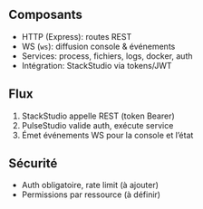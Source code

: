 ## Composants
- HTTP \(Express\): routes REST
- WS \(`ws`\): diffusion console \& événements
- Services: process, fichiers, logs, docker, auth
- Intégration: StackStudio via tokens/JWT

## Flux
1. StackStudio appelle REST \(token Bearer\)
2. PulseStudio valide auth, exécute service
3. Émet événements WS pour la console et l’état

## Sécurité
- Auth obligatoire, rate limit \(à ajouter\)
- Permissions par ressource \(à définir\)